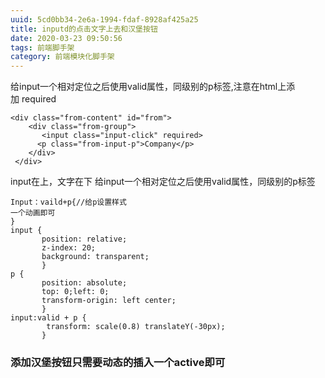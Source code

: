 ```yaml
---
uuid: 5cd0bb34-2e6a-1994-fdaf-8928af425a25
title: inputd的点击文字上去和汉堡按钮
date: 2020-03-23 09:50:56
tags: 前端脚手架
category: 前端模块化脚手架
---
```

给input一个相对定位之后使用valid属性，同级别的p标签,注意在html上添加 required

```
<div class="from-content" id="from">
    <div class="from-group">
       <input class="input-click" required>
      <p class="from-input-p">Company</p>
    </div>
 </div>
```
input在上，文字在下
给input一个相对定位之后使用valid属性，同级别的p标签
```
Input：vaild+p{//给p设置样式
一个动画即可
}
input {
       position: relative;
       z-index: 20;
       background: transparent;
       }
p {
       position: absolute;
       top: 0;left: 0;
       transform-origin: left center;
       }
input:valid + p {
        transform: scale(0.8) translateY(-30px);
       }
```

### 添加汉堡按钮只需要动态的插入一个active即可